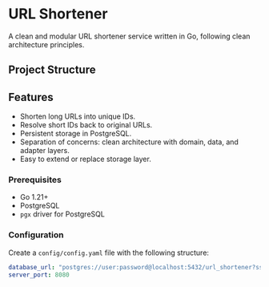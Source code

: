 # URL Shortener

A clean and modular URL shortener service written in Go, following clean architecture principles.

## Project Structure

## Features

- Shorten long URLs into unique IDs.
- Resolve short IDs back to original URLs.
- Persistent storage in PostgreSQL.
- Separation of concerns: clean architecture with domain, data, and adapter layers.
- Easy to extend or replace storage layer.

### Prerequisites

- Go 1.21+
- PostgreSQL
- `pgx` driver for PostgreSQL

### Configuration

Create a `config/config.yaml` file with the following structure:

```yaml
database_url: "postgres://user:password@localhost:5432/url_shortener?sslmode=disable"
server_port: 8080
